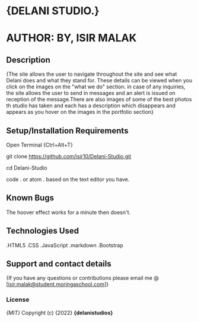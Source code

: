 # {DELANI STUDIO.}
# AUTHOR: BY, ISIR MALAK
## Description
{The site allows the user to navigate throughout the site and see what Delani does and what they stand for. These details can be viewed when you click on the images on the "what we do" section. in case of any inquiries, the site allows the user to send in messages and an alert is issued on reception of the message.There are also images of some of the best photos th studio has taken and each has a description which disappears and appears as you hover on the images in the portfolio section}
## Setup/Installation Requirements
Open Terminal {Ctrl+Alt+T}

git clone https://github.com/isir10/Delani-Studio.git

cd Delani-Studio

code . or atom . based on the text editor you have.


## Known Bugs
The hoover effect works for a minute then doesn't.
## Technologies Used
.HTML5
.CSS
.JavaScript
.markdown
.Bootstrap
## Support and contact details
{If you have any questions or contributions please email me @ [isir.malak@student.moringaschool.com]}
### License
*{MIT}*
Copyright (c) {2022} **{delanistudios}** 